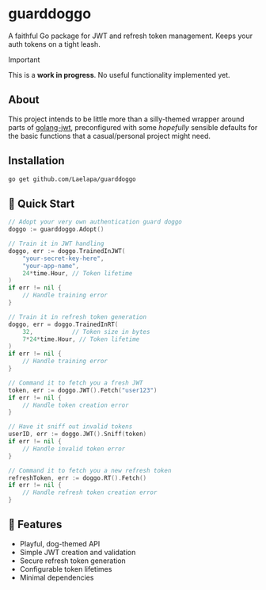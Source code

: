 # guarddoggo
A faithful Go package for JWT and refresh token management. Keeps your auth tokens on a tight leash.

> [!IMPORTANT]
> This is a **work in progress**. No useful functionality implemented yet.

## About

This project intends to be little more than a silly-themed wrapper around parts of [golang-jwt](https://github.com/golang-jwt/jwt), preconfigured with some *hopefully* sensible defaults for the basic functions that a casual/personal project might need.

## Installation
```bash
go get github.com/Laelapa/guarddoggo
```

## 🐾 Quick Start
```go
// Adopt your very own authentication guard doggo
doggo := guarddoggo.Adopt()

// Train it in JWT handling
doggo, err := doggo.TrainedInJWT(
    "your-secret-key-here",
    "your-app-name",
    24*time.Hour, // Token lifetime
)
if err != nil {
    // Handle training error
}

// Train it in refresh token generation
doggo, err = doggo.TrainedInRT(
    32,           // Token size in bytes
    7*24*time.Hour, // Token lifetime
)
if err != nil {
    // Handle training error
}

// Command it to fetch you a fresh JWT
token, err := doggo.JWT().Fetch("user123")
if err != nil {
    // Handle token creation error
}

// Have it sniff out invalid tokens
userID, err := doggo.JWT().Sniff(token)
if err != nil {
    // Handle invalid token error
}

// Command it to fetch you a new refresh token
refreshToken, err := doggo.RT().Fetch()
if err != nil {
    // Handle refresh token creation error
}
```

## 🦮 Features
- Playful, dog-themed API
- Simple JWT creation and validation
- Secure refresh token generation
- Configurable token lifetimes
- Minimal dependencies

